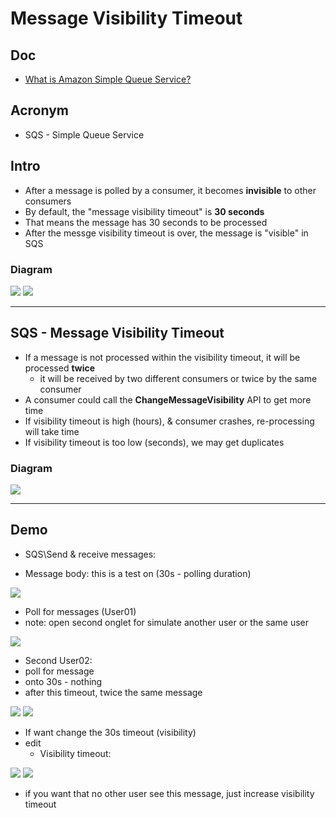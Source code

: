 # Message Visibility Timeout

## Doc
* [What is Amazon Simple Queue Service?](https://docs.aws.amazon.com/AWSSimpleQueueService/latest/SQSDeveloperGuide/welcome.html)

## Acronym
* SQS - Simple Queue Service

## Intro
* After a message is polled by a consumer, it becomes **invisible** to other consumers
* By default, the "message visibility timeout" is **30 seconds**
* That means the message has 30 seconds to be processed
* After the messge visibility timeout is over, the message is "visible" in SQS

### Diagram
[<img src="https://i.imgur.com/TGAUzHq.png">](https://i.imgur.com/TGAUzHq.png)
[<img src="https://i.imgur.com/FeatCGJ.png">](https://i.imgur.com/FeatCGJ.png)

---

## SQS - Message Visibility Timeout
* If a message is not processed within the visibility timeout, it will be processed **twice** 
    * it will be received by two different consumers or twice by the same consumer
* A consumer could call the **ChangeMessageVisibility** API to get more time
* If visibility timeout is high (hours), & consumer crashes, re-processing will take time
* If visibility timeout is too low (seconds), we may get duplicates

### Diagram
[<img src="https://i.imgur.com/TGAUzHq.png">](https://i.imgur.com/TGAUzHq.png)

---

## Demo
* SQS\Send & receive messages:

* Message body: this is a test on (30s - polling duration)

[<img src="https://i.imgur.com/34F4arX.png">](https://i.imgur.com/34F4arX.png)

* Poll for messages (User01)
* note: open second onglet for simulate another user or the same user

[<img src="https://i.imgur.com/CCNdL9k.png">](https://i.imgur.com/CCNdL9k.png)

* Second User02:
* poll for message
* onto 30s - nothing
* after this timeout, twice the same message

[<img src="https://i.imgur.com/PWnccDV.png">](https://i.imgur.com/PWnccDV.png)
[<img src="https://i.imgur.com/iqpX7Yj.png">](https://i.imgur.com/iqpX7Yj.png)

* If want change the 30s timeout (visibility)
* edit
    * Visibility timeout:

[<img src="https://i.imgur.com/cfKOYvy.png">](https://i.imgur.com/cfKOYvy.png)
[<img src="https://i.imgur.com/6Td3o5s.png">](https://i.imgur.com/6Td3o5s.png)

* if you want that no other user see this message, just increase visibility timeout
